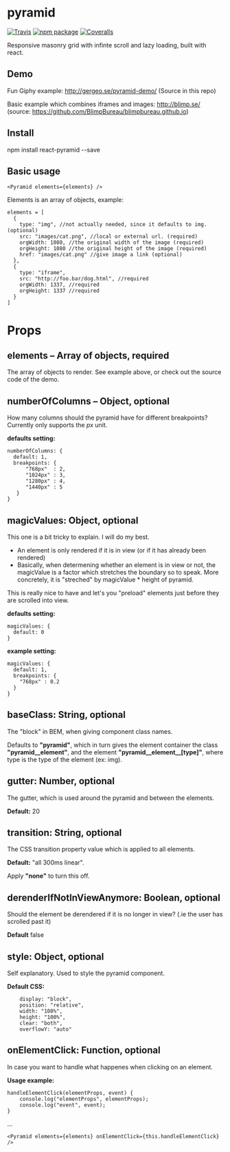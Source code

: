 # pyramid

[![Travis][build-badge]][build]
[![npm package][npm-badge]][npm]
[![Coveralls][coveralls-badge]][coveralls]

Responsive masonry grid with infinte scroll and lazy loading, built with react.

[build-badge]: https://img.shields.io/travis/user/repo/master.png?style=flat-square
[build]: https://travis-ci.org/user/repo

[npm-badge]: https://img.shields.io/npm/v/npm-package.png?style=flat-square
[npm]: https://www.npmjs.org/package/npm-package

[coveralls-badge]: https://img.shields.io/coveralls/user/repo/master.png?style=flat-square
[coveralls]: https://coveralls.io/github/user/repo

## Demo

Fun Giphy example:
http://gergeo.se/pyramid-demo/
(Source in this repo)

Basic example which combines iframes and images:
http://blimp.se/ (source: https://github.com/BlimpBureau/blimpbureau.github.io)

## Install
npm install react-pyramid --save

## Basic usage

```
<Pyramid elements={elements} />
```

Elements is an array of objects, example:

```
elements = [
  {
    type: "img", //not actually needed, since it defaults to img. (optional)
    src: "images/cat.png", //local or external url. (required)
    orgWidth: 1080, //the original width of the image (required)
    orgHeight: 1080 //the original height of the image (required)
    href: "images/cat.png" //give image a link (optional)
  },
  {
    type: "iframe",
    src: "http://foo.bar/dog.html", //required
    orgWidth: 1337, //required
    orgHeight: 1337 //required
  }
]
```

# Props

## elements – Array of objects, required

The array of objects to render. See example above, or check out the source code of the demo.

## numberOfColumns – Object, optional

How many columns should the pyramid have for different breakpoints?
Currently only supports the *px* unit.

**defaults setting:**
```
numberOfColumns: {
  default: 1,
  breakpoints: {
      "768px"  : 2,
      "1024px" : 3,
      "1280px" : 4,
      "1440px" : 5 
   }
}
```

## magicValues: Object, optional

This one is a bit tricky to explain. I will do my best.
- An element is only rendered if it is in view (or if it has already been rendered)
- Basically, when determening whether an element is in view or not, the magicValue is a factor which stretches the boundary so to speak. More concretely, it is "streched" by magicValue * height of pyramid.

This is really nice to have and let's you "preload" elements just before they are scrolled into view.

**defaults setting:**
```
magicValues: {
  default: 0
}
```

**example setting:**
```
magicValues: {
  default: 1,
  breakpoints: {
    "768px" : 0.2
  }
}
```

## baseClass: String, optional

The "block" in BEM, when giving component class names.

Defaults to **"pyramid"**, which in turn gives the element container the class **"pyramid__element"**, and the element **"pyramid__element__[type]"**,
where type is the type of the element (ex: img).

## gutter: Number, optional

The gutter, which is used around the pyramid and between the elements.

**Default:** 20

## transition: String, optional

The CSS transition property value which is applied to all elements.

**Default:** "all 300ms linear".

Apply **"none"** to turn this off.

## derenderIfNotInViewAnymore: Boolean, optional

Should the element be derendered if it is no longer in view? (.ie the user has scrolled past it)

**Default** false

## style: Object, optional

Self explanatory. Used to style the pyramid component.

**Default CSS:**
```
    display: "block",
    position: "relative",
    width: "100%",
    height: "100%",
    clear: "both",
    overflowY: "auto"
```

## onElementClick: Function, optional

In case you want to handle what happenes when clicking on an element.

**Usage example:**

```
handleElementClick(elementProps, event) {
    console.log("elementProps", elementProps);
    console.log("event", event);
}

```
…
```
<Pyramid elements={elements} onElementClick={this.handleElementClick} />
```
